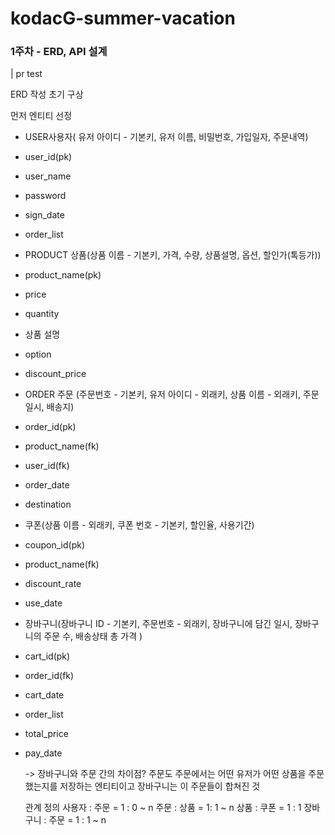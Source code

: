# kodacG-summer-vacation

### 1주차 - ERD, API 설계
| pr test

ERD 작성 초기 구상

먼저 엔티티 선정

- USER사용자( 유저 아이디 - 기본키, 유저 이름, 비밀번호, 가입일자, 주문내역)
- user_id(pk)
- user_name
- password
- sign_date
- order_list
  
- PRODUCT 상품(상품 이름 - 기본키, 가격, 수량, 상품설명, 옵션, 할인가(톡등가))
- product_name(pk)
- price
- quantity
- 상품 설명
- option
- discount_price
  
- ORDER 주문 (주문번호 - 기본키, 유저 아이디 - 외래키, 상품 이름 - 외래키, 주문 일시, 배송지)
- order_id(pk)
- product_name(fk)
- user_id(fk)
- order_date
- destination
  
- 쿠폰(상품 이름 - 외래키, 쿠폰 번호 - 기본키, 할인율, 사용기간)
- coupon_id(pk)
- product_name(fk)
- discount_rate
- use_date

- 장바구니(장바구니 ID - 기본키, 주문번호 - 외래키,  장바구니에 담긴 일시, 장바구니의 주문 수, 배송상태 총 가격 ) 
- cart_id(pk)
- order_id(fk)
- cart_date
- order_list
- total_price
- pay_date


  -> 장바구니와 주문 간의 차이점? 주문도 주문에서는 어떤 유저가 어떤 상품을 주문했는지를 저장하는 엔티티이고 장바구니는 이 주문들이 합쳐진 것
  
  관계 정의
  사용자 : 주문 = 1 : 0 ~ n
  주문 : 상품 = 1: 1 ~ n
  상품 : 쿠폰 = 1 : 1
  장바구니 : 주문 = 1 : 1 ~ n



  

  
  
